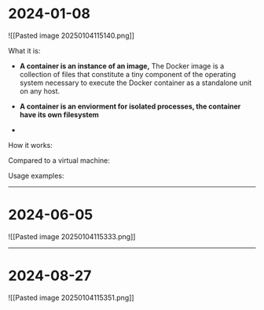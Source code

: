 
# 2024-01-08
![[Pasted image 20250104115140.png]]

What it is:
- **A container is an instance of an image,** 
	  The Docker image is a collection of files that constitute a tiny component of the operating system necessary to execute the Docker container as a standalone unit on any host.
	
- **A container is an enviorment for isolated processes, the container have its own filesystem** 
- 



How it works:


Compared to a virtual machine:


Usage examples:

---
# 2024-06-05
![[Pasted image 20250104115333.png]]

---
# 2024-08-27
![[Pasted image 20250104115351.png]]